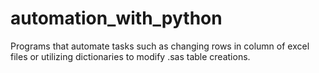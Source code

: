 # automation_with_python
Programs that automate tasks such as changing rows in column of excel files or utilizing dictionaries to modify .sas table creations. 
